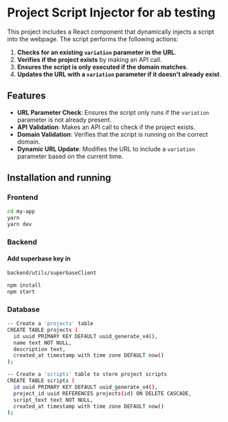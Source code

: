 # Project Script Injector for ab testing

This project includes a React component that dynamically injects a script into the webpage. The script performs the following actions:

1. **Checks for an existing `variation` parameter in the URL**.
2. **Verifies if the project exists** by making an API call.
3. **Ensures the script is only executed if the domain matches**.
4. **Updates the URL with a `variation` parameter if it doesn't already exist**.

## Features

- **URL Parameter Check**: Ensures the script only runs if the `variation` parameter is not already present.
- **API Validation**: Makes an API call to check if the project exists.
- **Domain Validation**: Verifies that the script is running on the correct domain.
- **Dynamic URL Update**: Modifies the URL to include a `variation` parameter based on the current time.

## Installation and running

### Frontend

```bash
cd my-app
yarn 
yarn dev
```

### Backend

#### Add superbase key in

```bash
backend/utils/superbaseClient

```

```bash
npm install
npm start
```

### Database
 
```bash
-- Create a 'projects' table
CREATE TABLE projects (
  id uuid PRIMARY KEY DEFAULT uuid_generate_v4(),
  name text NOT NULL,
  description text,
  created_at timestamp with time zone DEFAULT now()
);

-- Create a 'scripts' table to store project scripts
CREATE TABLE scripts (
  id uuid PRIMARY KEY DEFAULT uuid_generate_v4(),
  project_id uuid REFERENCES projects(id) ON DELETE CASCADE,
  script_text text NOT NULL,
  created_at timestamp with time zone DEFAULT now()
);



```





